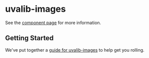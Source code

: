 # uvalib-images

See the [component page](http://uvalib-components.github.io/uvalib-images) for more information.

## Getting Started

We've put together a [guide for uvalib-images](http://www.polymer-project.org/docs/start/reusableelements.html) to help get you rolling.
